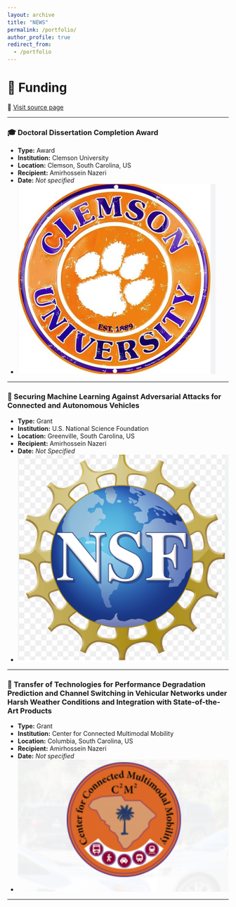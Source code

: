 ```yaml
---
layout: archive
title: "NEWS"
permalink: /portfolio/
author_profile: true
redirect_from:
  - /portfolio
---
```


# 🧾 Funding

🔗 [Visit source page](https://orcid.org/0000-0002-7396-2572)

---

### 🎓 Doctoral Dissertation Completion Award
- **Type:** Award  
- **Institution:** Clemson University  
- **Location:** Clemson, South Carolina, US  
- **Recipient:** Amirhossein Nazeri  
- **Date:** *Not specified*
- ![image](../images/clemson.png)

---

### 🔐 Securing Machine Learning Against Adversarial Attacks for Connected and Autonomous Vehicles
- **Type:** Grant  
- **Institution:** U.S. National Science Foundation  
- **Location:** Greenville, South Carolina, US  
- **Recipient:** Amirhossein Nazeri  
- **Date:** *Not Specified*  
- ![image](../images/NSF.png)

---

### 🚗 Transfer of Technologies for Performance Degradation Prediction and Channel Switching in Vehicular Networks under Harsh Weather Conditions and Integration with State-of-the-Art Products
- **Type:** Grant  
- **Institution:** Center for Connected Multimodal Mobility  
- **Location:** Columbia, South Carolina, US  
- **Recipient:** Amirhossein Nazeri  
- **Date:** *Not specified*
- ![image](../images/Mobility.png)


---
